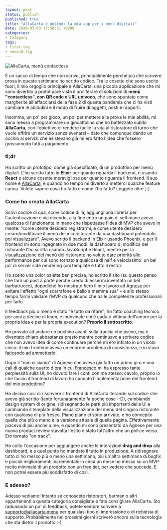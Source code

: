 ```yaml
---
layout: post
status: publish
published: true
title: "AllaCarta è online: la mia app per i menù digitali"
date: 2020-07-03 17:50:51 +0200
categories:
- Category
tags:
- first_tag
- second_tag
---
```


![AllaCarta, menù contactless](https://gitlab.com/dottorblaster/blog-images/-/raw/master/images/allacarta.png)

È un sacco di tempo che non scrivo, principalmente perché più che scrivere prosa in queste settimane ho scritto codice. Tra le cosette che sono uscite fuori, il mio orgoglio principale è AllaCarta, una piccola applicazione che mi sono divertito a prototipare visto il proliferare di soluzioni di **menù "contactless", con QR code e URL univoco**, che sono spuntate come margherite all'affacciarsi della fase 2 di questa pandemia che ci ha visti cambiare le abitudini e il modo di fruire di oggetti, posti e rapporti.

Insomma, un po' per gioco, un po' per mettere alla prova le mie abilità, mi sono messo a programmare un giocattolino che ho battezzato subito **AllaCarta**, con l'obiettivo di rendere facile la vita al ristoratore di turno che vuole offrire un servizio senza svenarsi – dato che comunque dando un occhio ai servizi che esistevano già mi ero fatto l'idea che fossero grossomodo tutti a pagamento.

### tl;dr
Ho scritto un prototipo, come già specificato, di un prodottino per menù digitali. L'ho scritto tutto in **Elixir** per quanto riguarda il backend, e usando **React** e alcune cosette meravigliose per quanto riguarda il frontend. Il suo nome è [AllaCarta](https://allacarta.menu/), e quando ho tempo mi diverto a metterci qualche feature carina. Volete sapere cosa ho fatto e come l'ho fatto? Leggete oltre ;-)

### Come ho creato AllaCarta
Scrivi codice di qua, scrivi codice di là, aggiungi una libreria per l'autenticazione e via dicendo, alla fine entro un paio di settimane avevo qualcosa di funzionante in mano che rispettasse l'idea di MVP che avevo in mente: "come utente desidero registrarmi, e come utente desidero creare/modificare il menù del mio ristorante da una dashboard potendolo poi visualizzare". Avevo scritto il backend in Elixir usando Phoenix, e per il frontend mi sono ingegnato in due modi: la dashboard di modifica del ristorante l'ho scritta usando JavaScript e React, mentre per la visualizzazione del menù del ristorante ho voluto dare priorità alle performance per cui sono tornato a qualcosa di naif e velocissimo: un bel po' di server side rendering (coi template e tutto il resto).

Ho scelto una color palette ben precisa, ho scritto il sito (su questo penso che farò un post a parte perché credo di essermi inventato un bel barbatrucco), dopodiché ho mostrato fiero il mio lavoro ad [Agnese](http://www.killbilla.it/) per evitare l'effetto "ogni scarrafone è bello a mamma sua" – e allo stesso tempo farmi validare l'MVP da qualcuno che ha le competenze professionali per farlo.

Il feedback più o meno è stato "è tutto da rifare"; ho fatto coaching tecnico per anni a decine di team, e indovinate chi è caduto vittima dell'amore per la propria idea e per la propria execution? **Proprio il sottoscritto**.

Ho provato ad andare un pochino avanti sulla traccia che avevo, ma è diventato chiaro abbastanza presto mentre continuavo a scrivere codice che non avevo idea di come continuare perché mi ero infilato in un vicolo cieco: il mio frontend aveva un enorme problema di consistenza, e io stavo faticando ad ammetterlo.

Dopo il "non ci siamo" di Agnese che aveva già fatto un primo giro e una call di qualche quarto d'ora in cui [Francesco](http://francesco.codes/) mi ha espresso tante perplessità sulla UI, ho dovuto fare i conti con me stesso: cavolo, proprio io che faccio il frontend di lavoro ho cannato l'implementazione del frontend del mio prodottino?

Ho deciso così di riscrivere il frontend di AllaCarta iterando sul codice che avevo già scritto (tanto fortunatamente fa poche cose :-D), cambiando design system di origine, ridisegnando le parti più importanti della UI e cambiando il template della visualizzazione del menù del singolo ristorante con qualcosa di più fresco. Piano piano ci sono arrivato, e ho concepito quella che più o meno è la versione attuale di quella pagina. Effettivamente piaceva di più anche a me, e quando mi sono presentato da Agnese per una nuova product review stavolta l'esito è stato tutt'altro che un pollice verso. Ero tornato "on track".

Ho colto l'occasione per aggiungere anche le interazioni **drag and drop** alla dashboard, e a quel punto ho mandato il tutto in produzione. A ridisegnare tutto ci ho messo più o meno una settimana, più un'altra settimana di bugfix e piccoli miglioramenti incrementali: in circa un mese ho messo su un MVP molto minimale di un prodotto con un free tier, per vedere che succede. E non potrei essere più soddisfatto di così.

### E adesso?
Adesso vediamo! Intanto se conoscete ristoratori, barman o altri appartenenti a questa categoria consigliate e fate consigliare AllaCarta. Sto radunando un po' di feedback, potete sempre scrivere a supporto@allacarta.menu per qualsiasi tipo di impressione o di richiesta di supporto. Probabilmente nei prossimi giorni scriverò ancora sulla tecnologia che sta dietro il prodotto :-)

